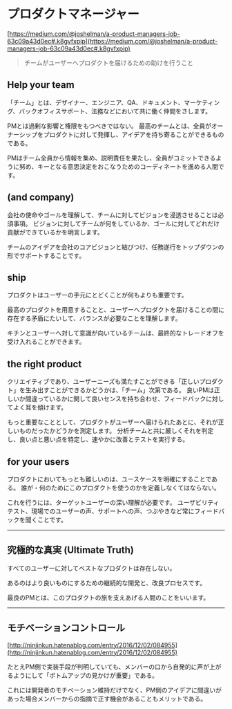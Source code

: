# プロダクトマネージャー

[https://medium.com/@joshelman/a-product-managers-job-63c09a43d0ec#.k8gvfxpip](https://medium.com/@joshelman/a-product-managers-job-63c09a43d0ec#.k8gvfxpip)

>チームがユーザーへプロダクトを届けるための助けを行うこと

## Help your team

「チーム」とは、デザイナー、エンジニア、QA、ドキュメント、マーケティング、バックオフィスサポート、法務などにおいて共に働く仲間をさします。

PMとは過剰な影響と権限をもつべきではない。
最高のチームとは、全員がオーナーシップをプロダクトに対して発揮し、アイデアを持ち寄ることができるものである。

PMはチーム全員から情報を集め、説明責任を果たし、全員がコミットできるように努め、キーとなる意思決定をおこなうためのコーディネートを進める人間です。

## (and company)

会社の使命やゴールを理解して、チームに対してビジョンを浸透させることは必須事項。
ビジョンに対してチームが何をしているか、ゴールに対してどれだけ貢献ができているかを明言します。

チームのアイデアを会社のコアビジョンと結びつけ、任務遂行をトップダウンの形でサポートすることです。

## ship

プロダクトはユーザーの手元にとどくことが何もよりも重要です。

最高のプロダクトを用意することと、ユーザーへプロダクトを届けることの間に存在する矛盾にたいして、バランスが必要なことを理解します。

キチンとユーザーへ対して意識が向いているチームは、最終的なトレードオフを受け入れることができます。

## the right product

クリエイティブであり、ユーザーニーズも満たすことができる「正しいプロダクト」を生み出すことができるかどうかは、「チーム」次第である。
良いPMは正しいか間違っているかに関して良いセンスを持ち合わせ、フィードバックに対してよく耳を傾けます。

もっと重要なこととして、プロダクトがユーザーへ届けられたあとに、それが正しいものだったかどうかを測定します。
分析チームと共に厳しくそれを判定し、良い点と悪い点を特定し、速やかに改善とテストを実行する。

## for your users

プロダクトにおいてもっとも難しいのは、ユースケースを明確にすることである。
誰が・何のためにこのプロダクトを使うのかを定義しなくてはならない。

これを行うには、ターゲットユーザーの深い理解が必要です。
ユーザビリティテスト、現場でのユーザーの声、サポートへの声、つぶやきなど常にフィードバックを聞くことです。

---

## 究極的な真実 (Ultimate Truth)

すべてのユーザーに対してベストなプロダクトは存在しない。

あるのはより良いものにするための継続的な開発と、改良プロセスです。

最良のPMとは、このプロダクトの旅を支えあげる人間のことをいいます。

---

## モチベーションコントロール

[http://ninjinkun.hatenablog.com/entry/2016/12/02/084955](http://ninjinkun.hatenablog.com/entry/2016/12/02/084955)

たとえPM側で実装手段が判明していても、メンバーの口から自発的に声が上がるようにして「ボトムアップの見かけが重要」である。

これには開発者のモチベーション維持だけでなく、PM側のアイデアに間違いがあった場合メンバーからの指摘で正す機会があることもメリットである。
